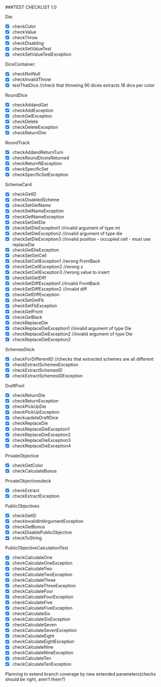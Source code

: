 ###TEST CHECKLIST 1.0


Die:
- [x] checkColor
- [X] checkValue
- [X] checkThrow
- [X] checkDisabling
- [X] checkSetValueTest
- [X] checkSetValueTestException

DiceContainer:
- [X] checkNotNull
- [X] checkInvalidThrow
- [X] testThatDice
        //check that throwing 90 dices extracts 18 dice per color
      
RoundDice
- [X] checkAddandGet
- [X] checkAddException
- [X] checkGetException
- [X] checkDelete
- [X] checkDeleteException
- [X] checkReturnDim

RoundTrack
- [X] checkAddandReturnTurn
- [X] checkRoundDiceisReturned
- [X] checkReturnNException
- [X] checkSpecificSet
- [X] checkSpecificSetException

SchemeCard
- [X] checkGetID
- [X] checkDisabledScheme
- [X] checkSetGetName
- [X] checkSetNameException
- [X] checkGetNameException
- [X] checkSetGetDie
- [X] checkSetDieException1
        //invalid argument of type int
- [X] checkSetDieException2
        //invalid argument of type die
- [X] checkSetDieException3
        //invalid position - occupied cell - must use replaceDie
- [X] checkGetDieException
- [X] checkSetGetCell
- [X] checkSetCellException1
        //wrong FrontBack
- [X] checkSetCellException2
        //wrong x
- [X] checkSetCellException3
        //wrong value to insert
- [X] checkSetGetDiff
- [X] checkSetDiffException1
        //invalid FrontBack
- [X] checkSetDiffException2
        //invalid diff
- [X] checkGetDiffException
- [X] checkSetGetFb
- [X] checkSetFbException
- [X] checkGetFront
- [X] checkGetBack
- [X] checkReplaceDie
- [X] checkReplaceDieException1
        //invalid argument of type Die
- [X] checkReplaceDieException2
        //invalid argument of type Die
- [X] checkReplaceDieException2

SchemesDeck
- [X] checkForDifferentID
        //checks that extracted schemes are all different
- [X] checkExtractSchemesException
- [X] checkExtractSchemesID
- [X] checkExtractSchemesIDException

DraftPool
- [X] checkReturnDie
- [X] checkReturnException
- [X] checkPickUpDie
- [X] checkPickUpException
- [X] checkupdateDraftDice
- [X] checkReplaceDie
- [X] checkReplaceDieException1
- [X] checkReplaceDieException2
- [X] checkReplaceDieException3
- [X] checkReplaceDieException4

PrivateObjective
- [X] checkGetColor
- [X] checkCalculateBonus

PrivateObjectivesdeck
- [X] checkExtract
- [X] checkExtractException

PublicObjectives
- [X] checkGetID
- [X] checkInvalidIntArgumentException
- [X] checkGetBonus
- [X] checkDisablePublicObjective
- [X] checkToString

PublicObjectiveCalculationTest
- [X] checkCalculateOne
- [X] checkCalculateOneException
- [X] checkCalculateTwo
- [X] checkCalculateTwoException
- [X] checkCalculateThree
- [X] checkCalculateThreeException
- [X] checkCalculateFour
- [X] checkCalculateFourException
- [X] checkCalculateFive
- [X] checkCalculateFiveException
- [X] checkCalculateSix
- [X] checkCalculateSixException
- [X] checkCalculateSeven
- [X] checkCalculateSevenException
- [X] checkCalculateEight
- [X] checkCalculateEightException
- [X] checkCalculateNine
- [X] checkCalculateNineException
- [X] checkCalculateTen
- [X] checkCalculateTenException

Planning to extend branch coverage by new extended parameters(checks should be right, aren't them?)

